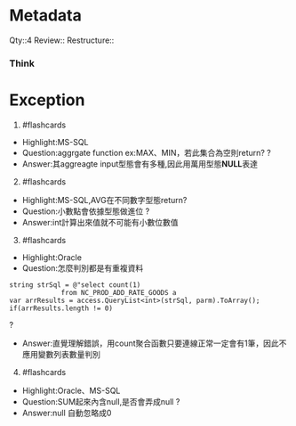 # Metadata
Qty::4
Review::
Restructure::

### Think






# Exception

1. #flashcards 
- Highlight:MS-SQL
- Question:aggrgate function ex:MAX、MIN，若此集合為空則return?
?
- Answer:其aggreagte input型態會有多種,因此用萬用型態**NULL**表達

2. #flashcards 
- Highlight:MS-SQL,AVG在不同數字型態return?
- Question:小數點會依據型態做進位
?
- Answer:int計算出來值就不可能有小數位數值 

3. #flashcards 
- Highlight:Oracle
- Question:怎麼判別都是有重複資料
```
string strSql = @"select count(1)
             from NC_PROD_ADD_RATE_GOODS a
var arrResults = access.QueryList<int>(strSql, parm).ToArray();
if(arrResults.length != 0)
```
?
- Answer:直覺理解錯誤，用count聚合函數只要連線正常一定會有1筆，因此不應用變數列表數量判別

4. #flashcards 
- Highlight:Oracle、MS-SQL
- Question:SUM起來內含null,是否會弄成null
?
- Answer:null 自動忽略成0

